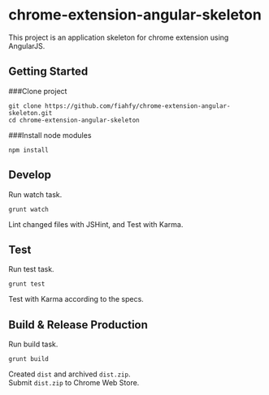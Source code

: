 chrome-extension-angular-skeleton
===========

This project is an application skeleton for chrome extension using AngularJS.

Getting Started
---------

###Clone project

    git clone https://github.com/fiahfy/chrome-extension-angular-skeleton.git
    cd chrome-extension-angular-skeleton

###Install node modules

    npm install

Develop
---------

Run watch task.

    grunt watch

Lint changed files with JSHint, and Test with Karma.

Test
---------

Run test task.

    grunt test

Test with Karma according to the specs.

Build & Release Production
---------

Run build task.

    grunt build

Created `dist` and archived `dist.zip`.  
Submit `dist.zip` to Chrome Web Store.
